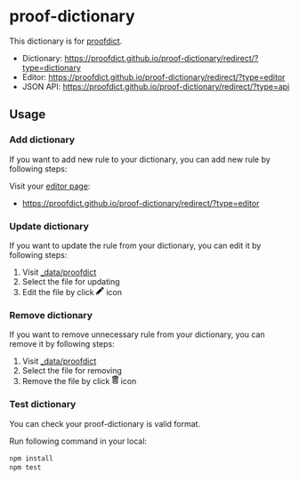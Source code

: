 # proof-dictionary

This dictionary is for [proofdict](https://github.com/proofdict/proofdict).

- Dictionary: <https://proofdict.github.io/proof-dictionary/redirect/?type=dictionary>
- Editor: <https://proofdict.github.io/proof-dictionary/redirect/?type=editor>
- JSON API: <https://proofdict.github.io/proof-dictionary/redirect/?type=api>

## Usage

### Add dictionary

If you want to add new rule to your dictionary, you can add new rule by following steps: 

Visit your [editor page](https://proofdict.github.io/proof-dictionary/redirect/?type=editor):

- <https://proofdict.github.io/proof-dictionary/redirect/?type=editor>

### Update dictionary

If you want to update the rule from your dictionary, you can edit it by following steps: 

1. Visit [_data/proofdict][]
2. Select the file for updating
3. Edit the file by click ![Edit this file](docs/assets/pencil.png) icon

### Remove dictionary

If you want to remove unnecessary rule from your dictionary, you can remove it by following steps: 

1. Visit [_data/proofdict][]
2. Select the file for removing
3. Remove the file by click ![Delete this file](docs/assets/trashcan.png) icon

### Test dictionary

You can check your proof-dictionary is valid format.

Run following command in your local:

    npm install
    npm test

[_data/proofdict]: _data/proofdict "dictionary data directory"
